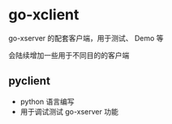 # go-xclient
go-xserver 的配套客户端，用于测试、 Demo 等

会陆续增加一些用于不同目的的客户端

## pyclient

- python 语言编写
- 用于调试测试 go-xserver 功能
